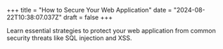 +++
title = "How to Secure Your Web Application"
date = "2024-08-22T10:38:07.037Z"
draft = false
+++

  Learn essential strategies to protect your web application from common security threats like SQL injection and XSS.
        